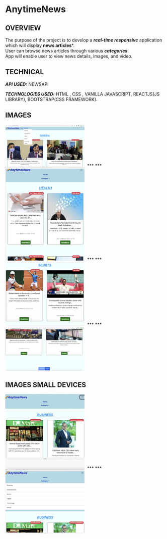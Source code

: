 # AnytimeNews

## OVERVIEW
The purpose of the project is to develop a ***real-time responsive*** application which will display **news articles***.</br>
User can browse news articles through various ***categories***.</br>
App will enable user to view news details, images, and video.</br>

## TECHNICAL
***API USED:*** NEWSAPI </br>

***TECHNOLOGIES USED:*** HTML , CSS , VANILLA JAVASCRIPT, REACTJS(JS LIBRARY), BOOTSTRAP(CSS FRAMEWORK). 

## IMAGES
<kbd>
<img src="./ReadmePictures/pic3.png" width="50%"/></hr>
</kbd>
*** ***
<kbd>
<img src="./ReadmePictures/pic6.png" width="50%"/></hr>
</kbd>
*** ***
<kbd>
<img src="./ReadmePictures/pic4.png" width="50%"/></hr>
</kbd>
*** ***
<kbd>
<img src="./ReadmePictures/pic2.png" width="50%"/>
  </kbd>


## IMAGES SMALL DEVICES
<kbd>
<img src="./ReadmePictures/pic5.png" width="50%"/></hr>
</kbd>
*** ***
<kbd>
<img src="./ReadmePictures/pic1.png" width="50%"/></hr>
</kbd>


